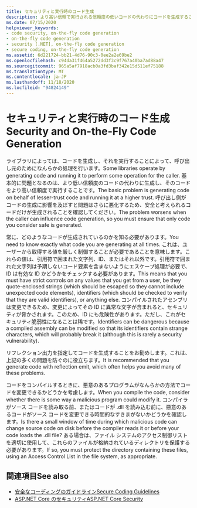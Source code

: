 ```yaml
---
title: セキュリティと実行時のコード生成
description: より高い信頼で実行される信頼度の低いコードの代わりにコードを生成することは、特に呼び出し元がコード生成に影響を与える場合には、セキュリティ上の問題になります。
ms.date: 07/15/2020
helpviewer_keywords:
- code security, on-the-fly code generation
- on-the-fly code generation
- security [.NET], on-the-fly code generation
- secure coding, on-the-fly code generation
ms.assetid: 6d221724-bb21-4d76-90c3-0ee2a2e69be2
ms.openlocfilehash: c94da31f464a5272dd3f3c9f767a40ba7ad88a47
ms.sourcegitcommit: 965a5af7918acb0a3fd3baf342e15d511ef75188
ms.translationtype: MT
ms.contentlocale: ja-JP
ms.lasthandoff: 11/18/2020
ms.locfileid: "94824149"
---
```

# <a name="security-and-on-the-fly-code-generation"></a><span data-ttu-id="2f57c-103">セキュリティと実行時のコード生成</span><span class="sxs-lookup"><span data-stu-id="2f57c-103">Security and On-the-Fly Code Generation</span></span>

<span data-ttu-id="2f57c-104">ライブラリによっては、コードを生成し、それを実行することによって、呼び出し元のためになんらかの処理を行います。</span><span class="sxs-lookup"><span data-stu-id="2f57c-104">Some libraries operate by generating code and running it to perform some operation for the caller.</span></span> <span data-ttu-id="2f57c-105">基本的に問題となるのは、より低い信頼度のコードの代わりに生成し、そのコードをより高い信頼度で実行することです。</span><span class="sxs-lookup"><span data-stu-id="2f57c-105">The basic problem is generating code on behalf of lesser-trust code and running it at a higher trust.</span></span> <span data-ttu-id="2f57c-106">呼び出し側がコードの生成に影響を及ぼすと問題はさらに悪化するため、安全と考えられるコードだけが生成されることを確認してください。</span><span class="sxs-lookup"><span data-stu-id="2f57c-106">The problem worsens when the caller can influence code generation, so you must ensure that only code you consider safe is generated.</span></span>  
  
<span data-ttu-id="2f57c-107">常に、どのようなコードが生成されているのかを知る必要があります。</span><span class="sxs-lookup"><span data-stu-id="2f57c-107">You need to know exactly what code you are generating at all times.</span></span> <span data-ttu-id="2f57c-108">これは、ユーザーから取得する値を厳しく制御することが必要であることを意味します。これらの値は、引用符で囲まれた文字列、ID、またはそれ以外です。引用符で囲まれた文字列は予期しないコード要素を含まないようにエスケープ処理が必要で、ID は有効な ID かどうかをチェックする必要があります。</span><span class="sxs-lookup"><span data-stu-id="2f57c-108">This means that you must have strict controls on any values that you get from a user, be they quote-enclosed strings (which should be escaped so they cannot include unexpected code elements), identifiers (which should be checked to verify that they are valid identifiers), or anything else.</span></span> <span data-ttu-id="2f57c-109">コンパイルされたアセンブリは変更できるため、変更によってその ID に異常な文字が含まれると、セキュリティが脅かされます。このため、ID にも危険性があります。ただし、これがセキュリティ脆弱性になることは稀です。</span><span class="sxs-lookup"><span data-stu-id="2f57c-109">Identifiers can be dangerous because a compiled assembly can be modified so that its identifiers contain strange characters, which will probably break it (although this is rarely a security vulnerability).</span></span>  
  
<span data-ttu-id="2f57c-110">リフレクション出力を指定してコードを生成することをお勧めします。これは、上記の多くの問題を防ぐのに役立ちます。</span><span class="sxs-lookup"><span data-stu-id="2f57c-110">It is recommended that you generate code with reflection emit, which often helps you avoid many of these problems.</span></span>  
  
<span data-ttu-id="2f57c-111">コードをコンパイルするときに、悪意のあるプログラムがなんらかの方法でコードを変更できるかどうかを考慮します。</span><span class="sxs-lookup"><span data-stu-id="2f57c-111">When you compile the code, consider whether there is some way a malicious program could modify it.</span></span> <span data-ttu-id="2f57c-112">コンパイラがソース コードを読み取る前、またはコードが .dll を読み込む前に、悪意のあるコードがソース コードを変更できる時間的なすきまがないかどうかを確認します。</span><span class="sxs-lookup"><span data-stu-id="2f57c-112">Is there a small window of time during which malicious code can change source code on disk before the compiler reads it or before your code loads the .dll file?</span></span> <span data-ttu-id="2f57c-113">ある場合は、ファイル システムのアクセス制御リストを適切に使用して、これらのファイルが格納されているディレクトリを保護する必要があります。</span><span class="sxs-lookup"><span data-stu-id="2f57c-113">If so, you must protect the directory containing these files, using an Access Control List in the file system, as appropriate.</span></span>  
  
## <a name="see-also"></a><span data-ttu-id="2f57c-114">関連項目</span><span class="sxs-lookup"><span data-stu-id="2f57c-114">See also</span></span>

- [<span data-ttu-id="2f57c-115">安全なコーディングのガイドライン</span><span class="sxs-lookup"><span data-stu-id="2f57c-115">Secure Coding Guidelines</span></span>](secure-coding-guidelines.md)
- [<span data-ttu-id="2f57c-116">ASP.NET Core のセキュリティ</span><span class="sxs-lookup"><span data-stu-id="2f57c-116">ASP.NET Core Security</span></span>](/aspnet/core/security/)
